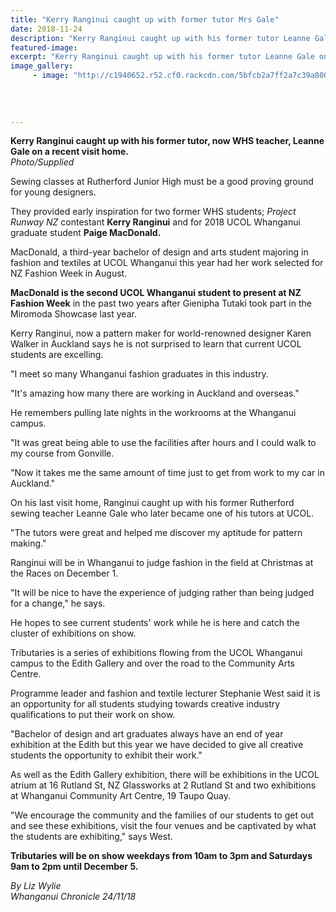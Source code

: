 ```yaml
---
title: "Kerry Ranginui caught up with former tutor Mrs Gale"
date: 2018-11-24
description: "Kerry Ranginui caught up with his former tutor Leanne Gale on a recent visit home..."
featured-image: 
excerpt: "Kerry Ranginui caught up with his former tutor Leanne Gale on a recent visit home."
image_gallery:
     - image: "http://c1940652.r52.cf0.rackcdn.com/5bfcb2a7ff2a7c39a8000d6b/Kerry-Ranginui-story-other-artists-24-Nov-chron.jpg"
    
    
    
    
---
```


<p><span><strong>Kerry Ranginui caught up with his former tutor, now WHS teacher, Leanne Gale on a recent visit home.</strong> <br /><em>Photo/Supplied</em></span></p>
<p class="element element-paragraph">Sewing classes at Rutherford Junior High must be a good proving ground for young designers.</p>
<p class="element element-paragraph">They provided early inspiration for two former WHS students;&nbsp;<em>Project Runway NZ</em>&nbsp;contestant <strong>Kerry Ranginui</strong> and for 2018 UCOL Whanganui graduate student&nbsp;<strong>Paige MacDonald.</strong></p>
<p class="element element-paragraph">MacDonald, a third-year bachelor of design and arts student majoring in fashion and textiles at UCOL Whanganui this year had her work selected for NZ Fashion Week in August.</p>
<p class="element element-paragraph"><strong>MacDonald is the second UCOL Whanganui student to present at NZ Fashion Week</strong> in the past two years after Gienipha Tutaki took part in the Miromoda Showcase last year.</p>
<p class="element element-paragraph">Kerry Ranginui, now a pattern maker for world-renowned designer Karen Walker in Auckland says he is not surprised to learn that current UCOL students are excelling.</p>
<p class="element element-paragraph">"I meet so many Whanganui fashion graduates in this industry.</p>
<p class="element element-paragraph">"It's amazing how many there are working in Auckland and overseas."</p>
<p class="element element-paragraph">He remembers pulling late nights in the workrooms at the Whanganui campus.</p>
<p class="element element-paragraph">"It was great being able to use the facilities after hours and I could walk to my course from Gonville.</p>
<p class="element element-paragraph">"Now it takes me the same amount of time just to get from work to my car in Auckland."</p>
<p class="element element-paragraph">On his last visit home, Ranginui caught up with his former Rutherford sewing teacher Leanne Gale who later became one of his tutors at UCOL.</p>
<p class="element element-paragraph">"The tutors were great and helped me discover my aptitude for pattern making."</p>
<p class="element element-paragraph">Ranginui will be in Whanganui to judge fashion in the field at Christmas at the Races on December 1.</p>
<p class="element element-paragraph">"It will be nice to have the experience of judging rather than being judged for a change," he says.</p>
<p class="element element-paragraph">He hopes to see current students' work while he is here and catch the cluster of exhibitions on show.</p>
<p class="element element-paragraph">Tributaries is a series of exhibitions flowing from the UCOL Whanganui campus to the Edith Gallery and over the road to the Community Arts Centre.</p>
<p class="element element-paragraph">Programme leader and fashion and textile lecturer Stephanie West said it is an opportunity for all students studying towards creative industry qualifications to put their work on show.</p>
<p class="element element-paragraph">"Bachelor of design and art graduates always have an end of year exhibition at the Edith but this year we have decided to give all creative students the opportunity to exhibit their work."</p>
<p class="element element-paragraph">As well as the Edith Gallery exhibition, there will be exhibitions in the UCOL atrium at 16 Rutland St, NZ Glassworks at 2 Rutland St and two exhibitions at Whanganui Community Art Centre, 19 Taupo Quay.</p>
<p class="element element-paragraph">"We encourage the community and the families of our students to get out and see these exhibitions, visit the four venues and be captivated by what the students are exhibiting," says West.</p>
<p class="element element-paragraph"><strong>Tributaries will be on show weekdays from 10am to 3pm and Saturdays 9am to 2pm until December 5.</strong></p>
<p><em>By Liz Wylie</em><br /><em>Whanganui Chronicle 24/11/18</em></p>

